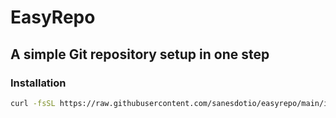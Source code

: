 # EasyRepo

## A simple Git repository setup in one step

### Installation

```sh
curl -fsSL https://raw.githubusercontent.com/sanesdotio/easyrepo/main/install.sh | sh
```
